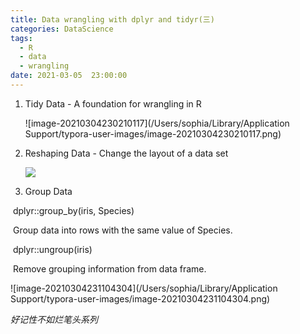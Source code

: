 ```yaml
---
title: Data wrangling with dplyr and tidyr(三)
categories: DataScience
tags:
  - R 
  - data
  - wrangling
date: 2021-03-05  23:00:00
---
```


1. Tidy Data - A foundation for wrangling in R

   ![image-20210304230210117](/Users/sophia/Library/Application Support/typora-user-images/image-20210304230210117.png)

   

2. Reshaping Data - Change the layout of a data set

   ![](https://tva1.sinaimg.cn/large/008eGmZEly1go89w1dt5pj30wm0ammzw.jpg)

   

3. Group Data

​    dplyr::group_by(iris, Species)

​    Group data into rows with the same value of Species.

​    dplyr::ungroup(iris)

​    Remove grouping information from data frame.

![image-20210304231104304](/Users/sophia/Library/Application Support/typora-user-images/image-20210304231104304.png)

*好记性不如烂笔头系列*